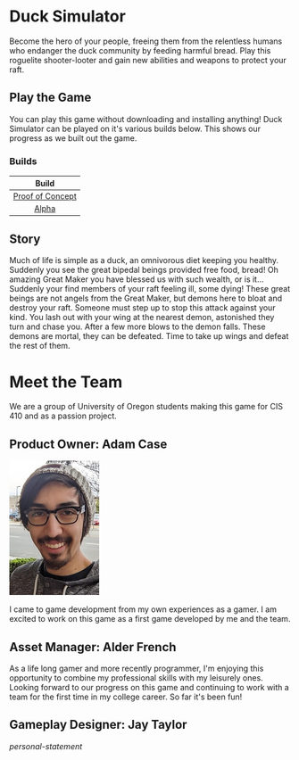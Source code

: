# Duck Simulator
Become the hero of your people, freeing them from the relentless humans who
endanger the duck community by feeding harmful bread. Play this roguelite
shooter-looter and gain new abilities and weapons to protect your raft.

## Play the Game
You can play this game without downloading and installing anything!
Duck Simulator can be played on it's various builds below. This shows our
progress as we built out the game.

### Builds
| Build |
| :-------: |
|[Proof of Concept](https://play.unity.com/mg/other/duck-simulator-poc)|
|[Alpha](https://play.unity.com/mg/other/duck-simulator-alpha)|


## Story
Much of life is simple as a duck, an omnivorous diet keeping you healthy.
Suddenly you see the great bipedal beings provided free food, bread! Oh amazing
Great Maker you have blessed us with such wealth, or is it... Suddenly your
find members of your raft feeling ill, some dying! These great beings are not angels
from the Great Maker, but demons here to bloat and destroy your raft. Someone
must step up to stop this attack against your kind. You lash out with your
wing at the nearest demon, astonished they turn and chase you. After a
few more blows to the demon falls. These demons are mortal, they can
be defeated. Time to take up wings and defeat the rest of them.

# Meet the Team
We are a group of University of Oregon students making this game for CIS 410
and as a passion project.

## Product Owner: Adam Case
![Product Owner: Adam Case](/Assets/Images/Team/adamcase.jpg "Adam Case")

I came to game development from my own experiences as a gamer. I am excited to
work on this game as a first game developed by me and the team.

## Asset Manager: Alder French
As a life long gamer and more recently programmer, I'm enjoying this opportunity to combine my professional skills with my leisurely ones. Looking forward to our progress on this game and continuing to work with a team for the first time in my college career. So far it's been fun!

## Gameplay Designer: Jay Taylor
*personal-statement*
